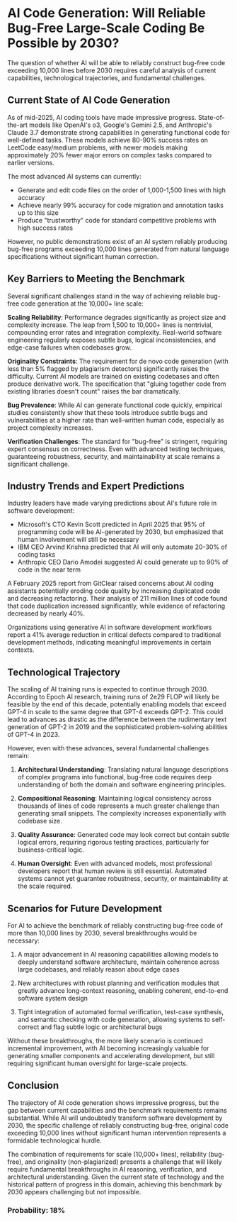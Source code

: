 # AI Code Generation: Will Reliable Bug-Free Large-Scale Coding Be Possible by 2030?

The question of whether AI will be able to reliably construct bug-free code exceeding 10,000 lines before 2030 requires careful analysis of current capabilities, technological trajectories, and fundamental challenges.

## Current State of AI Code Generation

As of mid-2025, AI coding tools have made impressive progress. State-of-the-art models like OpenAI's o3, Google's Gemini 2.5, and Anthropic's Claude 3.7 demonstrate strong capabilities in generating functional code for well-defined tasks. These models achieve 80-90% success rates on LeetCode easy/medium problems, with newer models making approximately 20% fewer major errors on complex tasks compared to earlier versions.

The most advanced AI systems can currently:
- Generate and edit code files on the order of 1,000-1,500 lines with high accuracy
- Achieve nearly 99% accuracy for code migration and annotation tasks up to this size
- Produce "trustworthy" code for standard competitive problems with high success rates

However, no public demonstrations exist of an AI system reliably producing bug-free programs exceeding 10,000 lines generated from natural language specifications without significant human correction.

## Key Barriers to Meeting the Benchmark

Several significant challenges stand in the way of achieving reliable bug-free code generation at the 10,000+ line scale:

**Scaling Reliability**: Performance degrades significantly as project size and complexity increase. The leap from 1,500 to 10,000+ lines is nontrivial, compounding error rates and integration complexity. Real-world software engineering regularly exposes subtle bugs, logical inconsistencies, and edge-case failures when codebases grow.

**Originality Constraints**: The requirement for de novo code generation (with less than 5% flagged by plagiarism detectors) significantly raises the difficulty. Current AI models are trained on existing codebases and often produce derivative work. The specification that "gluing together code from existing libraries doesn't count" raises the bar dramatically.

**Bug Prevalence**: While AI can generate functional code quickly, empirical studies consistently show that these tools introduce subtle bugs and vulnerabilities at a higher rate than well-written human code, especially as project complexity increases.

**Verification Challenges**: The standard for "bug-free" is stringent, requiring expert consensus on correctness. Even with advanced testing techniques, guaranteeing robustness, security, and maintainability at scale remains a significant challenge.

## Industry Trends and Expert Predictions

Industry leaders have made varying predictions about AI's future role in software development:

- Microsoft's CTO Kevin Scott predicted in April 2025 that 95% of programming code will be AI-generated by 2030, but emphasized that human involvement will still be necessary
- IBM CEO Arvind Krishna predicted that AI will only automate 20-30% of coding tasks
- Anthropic CEO Dario Amodei suggested AI could generate up to 90% of code in the near term

A February 2025 report from GitClear raised concerns about AI coding assistants potentially eroding code quality by increasing duplicated code and decreasing refactoring. Their analysis of 211 million lines of code found that code duplication increased significantly, while evidence of refactoring decreased by nearly 40%.

Organizations using generative AI in software development workflows report a 41% average reduction in critical defects compared to traditional development methods, indicating meaningful improvements in certain contexts.

## Technological Trajectory

The scaling of AI training runs is expected to continue through 2030. According to Epoch AI research, training runs of 2e29 FLOP will likely be feasible by the end of this decade, potentially enabling models that exceed GPT-4 in scale to the same degree that GPT-4 exceeds GPT-2. This could lead to advances as drastic as the difference between the rudimentary text generation of GPT-2 in 2019 and the sophisticated problem-solving abilities of GPT-4 in 2023.

However, even with these advances, several fundamental challenges remain:

1. **Architectural Understanding**: Translating natural language descriptions of complex programs into functional, bug-free code requires deep understanding of both the domain and software engineering principles.

2. **Compositional Reasoning**: Maintaining logical consistency across thousands of lines of code represents a much greater challenge than generating small snippets. The complexity increases exponentially with codebase size.

3. **Quality Assurance**: Generated code may look correct but contain subtle logical errors, requiring rigorous testing practices, particularly for business-critical logic.

4. **Human Oversight**: Even with advanced models, most professional developers report that human review is still essential. Automated systems cannot yet guarantee robustness, security, or maintainability at the scale required.

## Scenarios for Future Development

For AI to achieve the benchmark of reliably constructing bug-free code of more than 10,000 lines by 2030, several breakthroughs would be necessary:

1. A major advancement in AI reasoning capabilities allowing models to deeply understand software architecture, maintain coherence across large codebases, and reliably reason about edge cases

2. New architectures with robust planning and verification modules that greatly advance long-context reasoning, enabling coherent, end-to-end software system design

3. Tight integration of automated formal verification, test-case synthesis, and semantic checking with code generation, allowing systems to self-correct and flag subtle logic or architectural bugs

Without these breakthroughs, the more likely scenario is continued incremental improvement, with AI becoming increasingly valuable for generating smaller components and accelerating development, but still requiring significant human oversight for large-scale projects.

## Conclusion

The trajectory of AI code generation shows impressive progress, but the gap between current capabilities and the benchmark requirements remains substantial. While AI will undoubtedly transform software development by 2030, the specific challenge of reliably constructing bug-free, original code exceeding 10,000 lines without significant human intervention represents a formidable technological hurdle.

The combination of requirements for scale (10,000+ lines), reliability (bug-free), and originality (non-plagiarized) presents a challenge that will likely require fundamental breakthroughs in AI reasoning, verification, and architectural understanding. Given the current state of technology and the historical pattern of progress in this domain, achieving this benchmark by 2030 appears challenging but not impossible.

### Probability: 18%